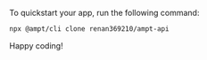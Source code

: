 To quickstart your app, run the following command: 

```bash
npx @ampt/cli clone renan369210/ampt-api
```

Happy coding!